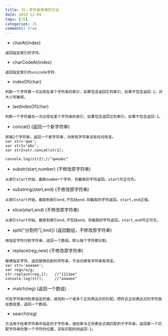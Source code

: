 ```yaml
---
title: JS：字符串常用的方法
date: 2019-12-04
tags: [JS]
categories: JS
comments: true
---
```


- charAt(index) 
```
返回指定索引的字符。
```
- charCodeAt(index)
```
返回指定索引的unicode字符.
```
- indexOf(char)
```
判断一个字符第一次出现在某个字符串的索引，如果包含返回它的索引，如果不包含返回-1。对大小写敏感。
```
- lastIndexOf(char)
```
判断一个字符最后一次出现在某个字符串的索引，如果包含返回它的索引，如果不包含返回-1。
```
- concat()   (返回一个新字符串)
```
拼接2个字符串，返回一个新字符串，对原有字符串没有任何改变。
var str='qwe';
var str1='abc';
var str2=str.concat(str1);

console.log(str2);//"qweabc"
```
- substr(start,number)  (不修改原字符串)
```
从索引start开始，截取number个字符，将截取的字符返回。start可正可负。
```
- substring(start,end)  (不修改原字符串)
```
从索引start开始，截取到索引end,不包括end.将截取的字符返回。start,end正值。
```
- slice(start,end)  (不修改原字符串)
```
从索引start开始，截取到索引end,不包括end。将截取的字符返回。start,end可正可负。
```
- split("分割符"[,limit]) (返回数组，不修改原字符串)
```
用指定字符分割字符串，返回一个数组。默认每个字符都分割。
```
- replace(reg,new) (不修改原字符串)
```
替换指定字符，返回替换后新的字符串，不会对原有字符串有改变。
var str='aaaaee';
var reg=/a/g;
str.replace(reg,1);   //"1111ee"
console.log(str);     //"aaaaee"
```
- match(reg) (返回一个数组)
```
可在字符串内检索指定的值，或找到一个或多个正则表达式的匹配。把符合正则表达式的字符放在数组里，返回一个数组。
```
- search(reg) 
```
方法用于检索字符串中指定的子字符串，或检索与正则表达式相匹配的子字符串。返回第一个匹配字符串的第一个字符的位置。没有匹配的则返回-1。

```
